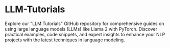 # LLM-Tutorials
Explore our "LLM Tutorials" GitHub repository for comprehensive guides on using large language models (LLMs) like Llama 2 with PyTorch. Discover practical examples, code snippets, and expert insights to enhance your NLP projects with the latest techniques in language modeling.
